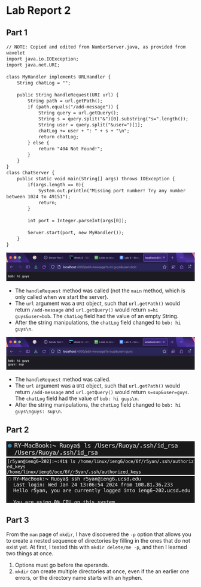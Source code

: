 # Lab Report 2
## Part 1
```
// NOTE: Copied and edited from NumberServer.java, as provided from wavelet
import java.io.IOException;
import java.net.URI;

class MyHandler implements URLHandler {
    String chatLog = "";

    public String handleRequest(URI url) {
        String path = url.getPath();
        if (path.equals("/add-message")) {
            String query = url.getQuery();
            String s = query.split("&")[0].substring("s=".length());
            String user = query.split("&user=")[1];
            chatLog += user + ": " + s + "\n";
            return chatLog;
        } else {
            return "404 Not Found!";
        }
    }
}
class ChatServer {
    public static void main(String[] args) throws IOException {
        if(args.length == 0){
            System.out.println("Missing port number! Try any number between 1024 to 49151");
            return;
        }

        int port = Integer.parseInt(args[0]);

        Server.start(port, new MyHandler());
    }
}

```
![](chat1.png)
* The `handleRequest` method was called (not the `main` method, which is only called when we start the server).
* The `url` argument was a `URI` object, such that `url.getPath()` would return `/add-message` and `url.getQuery()` would return `s=hi guys&user=bob`. The `chatLog` field had the value of an empty String.
* After the string manipulations, the `chatLog` field changed to `bob: hi guys\n`.

![](chat2.png)
* The `handleRequest` method was called.
* The `url` argument was a `URI` object, such that `url.getPath()` would return `/add-message` and `url.getQuery()` would return `s=sup&user=guys`. The `chatLog` field had the value of `bob: hi guys\n`.
* After the string manipulations, the `chatLog` field changed to `bob: hi guys\nguys: sup\n`.
## Part 2
![](privatePath.png)
![](publicPath.png)
![](sshNoPass.png)
## Part 3
From the `man` page of `mkdir`, I have discovered the `-p` option that allows you to create a nested sequence of directories by filling in the ones that do not exist yet. At first, I tested this with `mkdir delete/me -p`, and then I learned two things at once.
 1. Options must go before the operands.
 2. `mkdir` can create multiple directories at once, even if the an earlier one errors, or the directory name starts with an hyphen.
